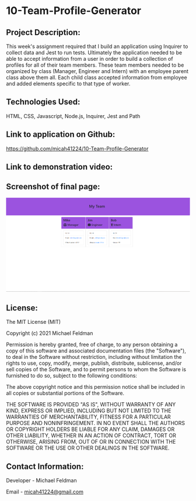 # 10-Team-Profile-Generator

## Project Description:

This week's assignment required that I build an application using Inquirer to collect data and Jest to run tests. Ultimately the application needed to be able to accept information from a user in order to build a collection of profiles for all of their team members. These team members needed to be organized by class (Manager, Engineer and Intern) with an employee parent class above them all. Each child class accepted information from employee and added elements specific to that type of worker.

## Technologies Used:

HTML, CSS, Javascript, Node.js, Inquirer, Jest and Path

## Link to application on Github:

https://github.com/micah41224/10-Team-Profile-Generator

## Link to demonstration video:

## Screenshot of final page:

![Completed Application Page](/assets/Team-Profile-Generator-Final-SS.png)

## License:

The MIT License (MIT)

Copyright (c) 2021 Michael Feldman

Permission is hereby granted, free of charge, to any person obtaining a copy of this software and associated documentation files (the "Software"), to deal in the Software without restriction, including without limitation the rights to use, copy, modify, merge, publish, distribute, sublicense, and/or sell copies of the Software, and to permit persons to whom the Software is furnished to do so, subject to the following conditions:

The above copyright notice and this permission notice shall be included in all copies or substantial portions of the Software.

THE SOFTWARE IS PROVIDED "AS IS", WITHOUT WARRANTY OF ANY KIND, EXPRESS OR IMPLIED, INCLUDING BUT NOT LIMITED TO THE WARRANTIES OF MERCHANTABILITY, FITNESS FOR A PARTICULAR PURPOSE AND NONINFRINGEMENT. IN NO EVENT SHALL THE AUTHORS OR COPYRIGHT HOLDERS BE LIABLE FOR ANY CLAIM, DAMAGES OR OTHER LIABILITY, WHETHER IN AN ACTION OF CONTRACT, TORT OR OTHERWISE, ARISING FROM, OUT OF OR IN CONNECTION WITH THE SOFTWARE OR THE USE OR OTHER DEALINGS IN THE SOFTWARE.

## Contact Information:

Developer - Michael Feldman

Email - micah41224@gmail.com
